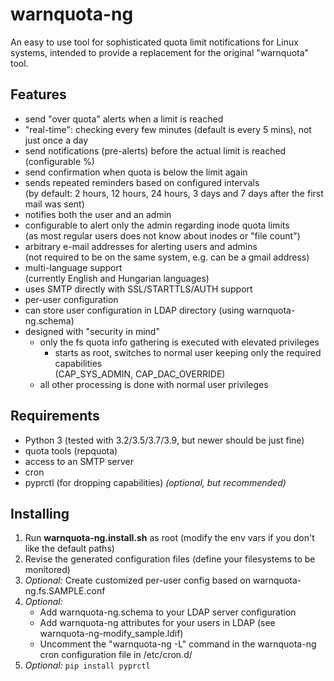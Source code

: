# warnquota-ng
An easy to use tool for sophisticated quota limit notifications for Linux systems, intended to provide a replacement for the original "warnquota" tool.

## Features
 - send "over quota" alerts when a limit is reached
 - "real-time": checking every few minutes (default is every 5 mins), not just once a day
 - send notifications (pre-alerts) before the actual limit is reached (configurable %)
 - send confirmation when quota is below the limit again
 - sends repeated reminders based on configured intervals \
 (by default: 2 hours, 12 hours, 24 hours, 3 days and 7 days after the first mail was sent)
 - notifies both the user and an admin
 - configurable to alert only the admin regarding inode quota limits \
 (as most regular users does not know about inodes or "file count")
 - arbitrary e-mail addresses for alerting users and admins \
   (not required to be on the same system, e.g. can be a gmail address)
 - multi-language support \
   (currently English and Hungarian languages)
 - uses SMTP directly with SSL/STARTTLS/AUTH support
 - per-user configuration
 - can store user configuration in LDAP directory (using warnquota-ng.schema)
 - designed with "security in mind"
   - only the fs quota info gathering is executed with elevated privileges
     - starts as root, switches to normal user keeping only the required capabilities \
       (CAP_SYS_ADMIN, CAP_DAC_OVERRIDE)
   - all other processing is done with normal user privileges

## Requirements
 - Python 3 (tested with 3.2/3.5/3.7/3.9, but newer should be just fine)
 - quota tools (repquota)
 - access to an SMTP server
 - cron
 - pyprctl (for dropping capabilities) *(optional, but recommended)*

## Installing
 1. Run **warnquota-ng.install.sh** as root (modify the env vars if you don't like the default paths)
 2. Revise the generated configuration files (define your filesystems to be monitored)
 3. *Optional:* Create customized per-user config based on warnquota-ng.fs.SAMPLE.conf
 4. *Optional:*
    - Add warnquota-ng.schema to your LDAP server configuration
    - Add warnquota-ng attributes for your users in LDAP (see warnquota-ng-modify_sample.ldif)
    - Uncomment the "warnquota-ng -L" command in the warnquota-ng cron configuration file in /etc/cron.d/
 5. *Optional:* ```pip install pyprctl```
